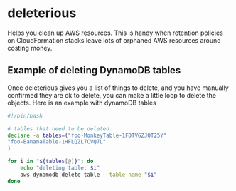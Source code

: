 # deleterious
Helps you clean up AWS resources. This is handy when
retention policies on CloudFormation stacks leave lots
of orphaned AWS resources around costing money.


## Example of deleting DynamoDB tables

Once deleterious gives you a list of things to delete, and
you have manually confirmed they are ok to delete, you
can make a little loop to delete the objects. Here is an example with dynamoDB tables

```bash
#!/bin/bash

# tables that need to be deleted
declare -a tables=("foo-MonkeyTable-1FDTVGZJOT25Y"
"foo-BananaTable-1HFLQZL7CVQ7L"
)

for i in "${tables[@]}"; do
	echo "deleting table: $i"
	aws dynamodb delete-table --table-name "$i"
done
